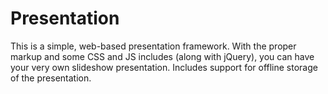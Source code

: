 Presentation
============

This is a simple, web-based presentation framework. With the proper markup and some CSS and JS includes (along with jQuery), you can have your very own slideshow presentation. Includes support for offline storage of the presentation.